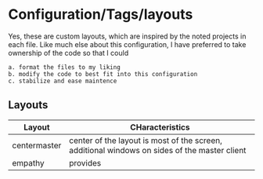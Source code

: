 # Configuration/Tags/layouts

Yes, these are custom layouts, which are inspired by the noted projects in each
file. Like much else about this configuration, I have preferred to take
ownership of the code so that I could

    a. format the files to my liking
    b. modify the code to best fit into this configuration
    c. stabilize and ease maintence

## Layouts

| Layout       | CHaracteristics                                                                              |
| ------------ | -------------------------------------------------------------------------------------------- |
| centermaster | center of the layout is most of the screen, additional windows on sides of the master client |
| empathy      | provides                                                                                     |
